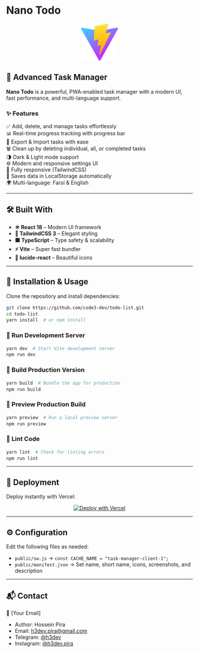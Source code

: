 # Nano Todo

<p align="center">
  <img src="public/vitejs.svg" alt="Nano Todo" width="100"/>
</p>

## 🚀 Advanced Task Manager

**Nano Todo** is a powerful, PWA-enabled task manager with a modern UI, fast performance, and multi-language support.

### ✨ Features

✅ Add, delete, and manage tasks effortlessly  
📊 Real-time progress tracking with progress bar  
🔄 Export & Import tasks with ease  
🗑 Clean up by deleting individual, all, or completed tasks  
🌗 Dark & Light mode support  
⚙️ Modern and responsive settings UI  
📱 Fully responsive (TailwindCSS)  
💾 Saves data in LocalStorage automatically  
🌍 Multi-language: Farsi & English  

---

## 🛠 Built With

- **⚛️ React 18** – Modern UI framework
- **🎨 TailwindCSS 3** – Elegant styling
- **🟦 TypeScript** – Type safety & scalability
- **⚡ Vite** – Super fast bundler
- **🌟 lucide-react** – Beautiful icons

---

## 📌 Installation & Usage

Clone the repository and install dependencies:

```sh
git clone https://github.com/code3-dev/todo-list.git
cd todo-list
yarn install  # or npm install
```

### 🚀 Run Development Server
```sh
yarn dev  # Start Vite development server
npm run dev
```

### 🔧 Build Production Version
```sh
yarn build  # Bundle the app for production
npm run build
```

### 👀 Preview Production Build
```sh
yarn preview  # Run a local preview server
npm run preview
```

### 🧹 Lint Code
```sh
yarn lint  # Check for linting errors
npm run lint
```

---

## 🚀 Deployment

Deploy instantly with Vercel:

<p align="center">
  <a href="https://vercel.com/button)](https://vercel.com/new/clone?repository-url=https://github.com/code3-dev/todo-list">
    <img src="https://vercel.com/button" alt="Deploy with Vercel"/>
  </a>
</p>

---

## ⚙️ Configuration

Edit the following files as needed:

- `public/sw.js` → `const CACHE_NAME = "task-manager-client-1";`
- `public/manifest.json` → Set name, short name, icons, screenshots, and description

---

## 📬 Contact

📧 [Your Email]  
- Author: Hossein Pira
- Email: [h3dev.pira@gmail.com](mailto:h3dev.pira@gmail.com)
- Telegram: [@h3dev](https://t.me/h3dev)
- Instagram: [@h3dev.pira](https://instagram.com/h3dev.pira)